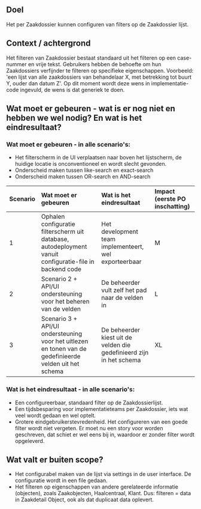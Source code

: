 ## Doel

Het per Zaakdossier kunnen configuren van filters op de Zaakdossier lijst. 

## Context / achtergrond

Het filteren van Zaakdossier bestaat standaard uit het filteren op een case-nummer en vrije tekst. Gebruikers hebben de behoefte om hun Zaakdossiers verfijnder te filteren op specifieke eigenschappen. Voorbeeld: 'een lijst van alle zaakdossiers van behandelaar X, met betrekking tot buurt Y, ouder dan datum Z'. Op dit moment wordt deze wens in implementatie-code ingevuld, de wens is dat generiek te doen. 

## Wat moet er gebeuren - wat is er nog niet en hebben we wel nodig? En wat is het eindresultaat?

### Wat moet er gebeuren - in alle scenario's:
- Het filterscherm in de UI verplaatsen naar boven het lijstscherm, de huidige locatie is onconventioneel en wordt slecht gevonden. 
- Onderscheid maken tussen like-search en exact-search
- Onderscheid maken tussen OR-search en AND-search

| Scenario      | Wat moet er gebeuren | Wat is het eindresultaat | Impact (eerste PO inschatting) |
| :--           | :-----------         | :----------- | :-- |
| 1             | Ophalen configuratie filterscherm uit database, autodeployment vanuit configuratie-file in backend code | Het development team implementeert, wel exporteerbaar | M |
| 2             | Scenario 2 + API/UI ondersteuning voor het beheren van de velden | De beheerder vult zelf het pad naar de velden in | L |
| 3             | Scenario 3 + API/UI ondersteuning voor het uitlezen en tonen van de gedefinieerde velden uit het schema | De beheerder kiest uit de velden die gedefinieerd zijn in het schema | XL |

### Wat is het eindresultaat - in alle scenario's:
- Een configureerbaar, standaard filter op de Zaakdossierlijst. 
- Een tijdsbesparing voor implementatieteams per Zaakdossier, iets wat veel wordt gedaan en wel optelt. 
- Grotere eindgebruikerstevredenheid. Het configureren van een goede filter wordt niet vergeten. Er moet nu een story voor worden geschreven, dat schiet er wel eens bij in, waardoor er zonder filter wordt opgeleverd. 

## Wat valt er buiten scope?

- Het configurabel maken van de lijst via settings in de user interface. De configuratie wordt in een file gedaan. 
- Het filteren op eigenschappen van andere gerelateerde informatie (objecten), zoals Zaakobjecten, Haalcentraal, Klant. Dus: filteren = data in Zaakdetail Object, ook als dat duplicaat data oplevert. 

